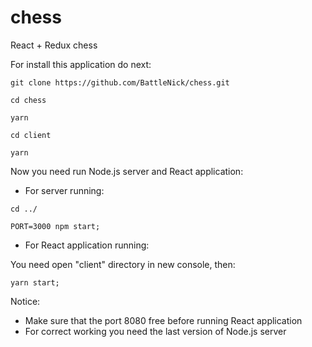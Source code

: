 # chess
React + Redux chess


For install this application do next:
```
git clone https://github.com/BattleNick/chess.git
```

```
cd chess
```

```
yarn
```

```
cd client
```

```
yarn
```

Now you need run Node.js server and React application:
- For server running:

```
cd ../
```
```
PORT=3000 npm start;
```
- For React application running:

You need open "client" directory in new console, then:

```
yarn start;
```

Notice:
 - Make sure that the port 8080 free before running React application
 - For correct working you need the last version of Node.js server
